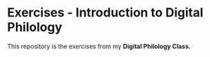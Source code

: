# Exercises - Introduction to Digital Philology
This repository is the exercises from my <b>Digital Philology Class<b>.
